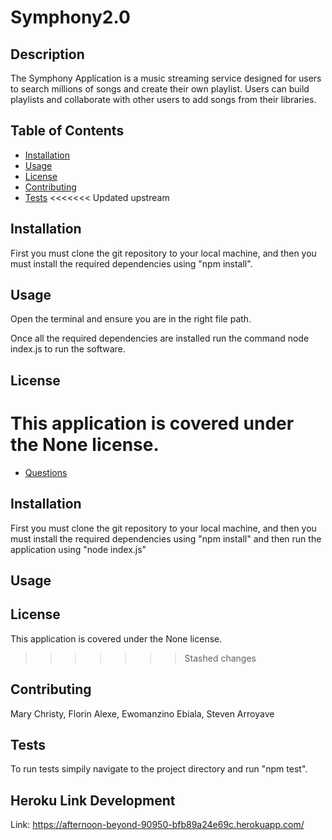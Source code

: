 # Symphony2.0

## Description
  The Symphony Application is a music streaming service designed for users to search millions of songs and create their own playlist. Users can build playlists and collaborate with other users to add songs from their libraries. 
  
## Table of Contents
  - [Installation](#installation)
  - [Usage](#usage)
  - [License](#license)
  - [Contributing](#contributing)
  - [Tests](#tests)
<<<<<<< Updated upstream

  
## Installation
First you must clone the git repository to your local machine, and then you must install the required dependencies using "npm install".
  
## Usage
Open the terminal and ensure you are in the right file path.

Once all the required dependencies are installed run the command node index.js to run the software.


## License
This application is covered under the None license.
=======
  - [Questions](#questions)
  
 ## Installation
  First you must clone the git repository to your local machine, and then you must install the required dependencies using "npm install" and then run the application using "node index.js"
  
## Usage
  
  
## License
  This application is covered under the None license.
>>>>>>> Stashed changes
  
## Contributing
  Mary Christy, Florin Alexe, Ewomanzino Ebiala, Steven Arroyave
  
 ## Tests
  To run tests simpily navigate to the project directory and run "npm test".
  
  ## Heroku Link Development
  Link: https://afternoon-beyond-90950-bfb89a24e69c.herokuapp.com/
